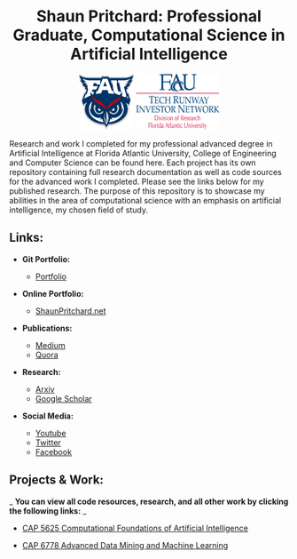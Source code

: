 <h1 align="center">
Shaun Pritchard: Professional Graduate, Computational Science in Artificial Intelligence
</h1>

<p align="center">
<span>
<img src="assets/fau.png" data-canonical-src="docs/fau.png" width="100" height="100" />

<img src="assets/trin.png" data-canonical-src="docs/fau.png" width="150" height="100" />
</span>
</p>


Research and work I completed for my professional advanced degree in Artificial Intelligence at Florida Atlantic University, College of Engineering and Computer Science can be found here. Each project has its own repository containing full research documentation as well as code sources for the advanced work I completed. Please see the links below for my published research. The purpose of this repository is to showcase my abilities in the area of computational science with an emphasis on artificial intelligence, my chosen field of study.

## **Links:**

- **Git Portfolio:**
  - [Portfolio](https://github.com/shaungt1/Shaun-Pritchard-Portfolio)

- **Online Portfolio:**
  - [ShaunPritchard.net](https://shaunpritchard.net/)

- **Publications:**
  - [Medium](https://medium.com/@shaunpritchard1)
  - [Quora](https://www.quora.com/profile/Shaun-Pritchard-3)

- **Research:**
  - [Arxiv](https://arxiv.org/)
  - [Google Scholar](https://scholar.google.com/)

- **Social Media:**
  - [Youtube](https://www.youtube.com/channel/UC78cpbnaq-eeKGGHIEtUgdw)
  - [Twitter](https://twitter.com/ShaunPx1)
  - [Facebook](https://www.facebook.com/shaunpritchardlive)

## **Projects & Work:**

_ **You can view all code resources, research, and all other work by clicking the following links:** _

- [CAP 5625 Computational Foundations of Artificial Intelligence](https://github.com/shaungt1/CAP-5625-Computational-Foundations-of-Artificial-Intelligence.git)

- [CAP 6778 Advanced Data Mining and Machine Learning](https://github.com/shaungt1/CAP-6778-advanced-data-mining-and-machine-learning.git)
